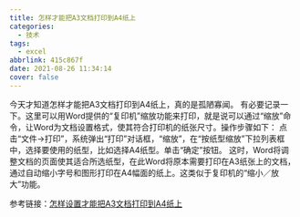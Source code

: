 ```yaml
---
title: 怎样才能把A3文档打印到A4纸上
categories:
  - 技术
tags:
  - excel
abbrlink: 415c867f
date: 2021-08-26 11:34:14
cover: false
---
```


今天才知道怎样才能把A3文档打印到A4纸上，真的是孤陋寡闻。 有必要记录一下。这里可以用Word提供的“复印机”缩放功能来打印，就是说可以通过“缩放”命令，让Word为文档设置格式，使其符合打印机的纸张尺寸。操作步骤如下：
点击“文件→打印”，系统弹出“打印”对话框，“缩放”，在“按纸型缩放”下拉列表框中，选择要使用的纸型，比如选择A4纸型。单击“确定”按钮。
这时，Word将调整文档的页面使其适合所选纸型，在此Word将原本需要打印在A3纸张上的文档，通过自动缩小字号和图形打印在A4幅面的纸上。这类似于复印机的“缩小／放大”功能。

参考链接：[怎样设置才能把A3文档打印到A4纸上](https://wap.zol.com.cn/ask/x_4496525.html)

